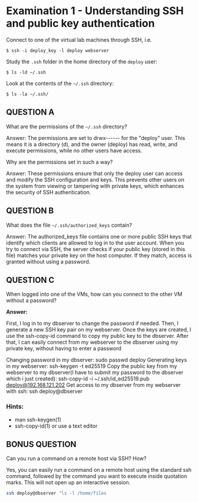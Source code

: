 # Examination 1 - Understanding SSH and public key authentication

Connect to one of the virtual lab machines through SSH, i.e.

    $ ssh -i deploy_key -l deploy webserver

Study the `.ssh` folder in the home directory of the `deploy` user:

    $ ls -ld ~/.ssh

Look at the contents of the `~/.ssh` directory:

    $ ls -la ~/.ssh/

## QUESTION A

What are the permissions of the `~/.ssh` directory?

Answer: The permissions are set to drwx------ for the "deploy" user.
This means it is a directory (d), and the owner (deploy) has read, write, and execute permissions, while no other users have access.

Why are the permissions set in such a way?

Answer: These permissions ensure that only the deploy user can access and modify the SSH configuration and keys. This prevents other users on the system from viewing or tampering with private keys, which enhances the security of SSH authentication.

## QUESTION B

What does the file `~/.ssh/authorized_keys` contain?

Answer: The authorized_keys file contains one or more public SSH keys that identify which clients are allowed to log in to the user account. When you try to connect via SSH, the server checks if your public key (stored in this file) matches your private key on the host computer. If they match, access is granted without using a password.

## QUESTION C

When logged into one of the VMs, how can you connect to the
other VM without a password?

**Answer:** 

First, I log in to my dbserver to change the password if needed. Then, I generate a new SSH key pair on my webserver.
Once the keys are created, I use the ssh-copy-id command to copy my public key to the dbserver. After that, I can easily connect from my webserver to the dbserver using my private key, without having to enter a password

Changing password in my dbserver: 
sudo passwd deploy
Generating keys in my webserver: 
ssh-keygen -t ed25519
Copy the public key from my webserver to my dbserver(I have to submit my password to the dbserver which i just created): ssh-copy-id -i ~/.ssh/id_ed25519.pub deploy@192.168.121.202
Get access to my dbserver from my webserver with ssh: 
ssh deploy@dbserver

### Hints:

* man ssh-keygen(1)
* ssh-copy-id(1) or use a text editor

## BONUS QUESTION

Can you run a command on a remote host via SSH? How?

Yes, you can easily run a command on a remote host using the standard ssh command, followed by the command you want to execute inside quotation marks. This will not open up an interactive session.

```bash
ssh deploy@dbserver "ls -l /home/files
```
